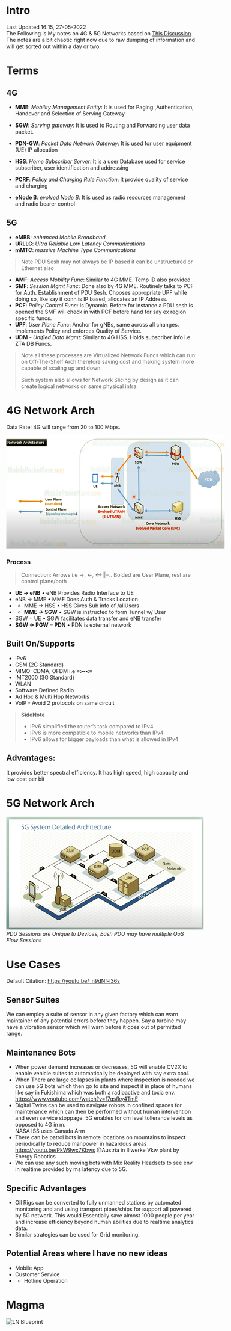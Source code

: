 <style>
    img{
        max-height: 300px;
        max-width: 768px;
    }
</style>

# Intro
Last Updated 16:15, 27-05-2022 \
The Following is My notes on 4G & 5G Networks based on [This Discussion](../minutes/001.md). The notes are a bit chaotic right now due to raw dumping of information and will get sorted out within a day or two.

# Terms

## 4G
- **MME**: _Mobility Management Entity_: It is used for Paging ,Authentication, Handover and Selection of Serving Gateway

- **SGW**: _Serving gateway_: It is used to Routing and Forwarding user data packet.
- **PDN-GW**: _Packet Data Network Gateway_: It is used for user equipment (UE) IP allocation
- **HSS**: _Home Subscriber Server_: It is a user Database used for service subscriber, user identification and addressing
- **PCRF**: _Policy and Charging Rule Function_: It provide quality of service and charging
- **eNode B**: _evolved Node B_: It is used as radio resources management and radio bearer control

## 5G
- **eMBB**: _enhanced Mobile Broadband_
- **URLLC**: _Ultra Reliable Low Latency Communications_
- **mMTC**: _massive Machine Type Communications_

> Note PDU Sesh may not always be IP based it can be unstructured or Ethernet also
- **AMF**: _Access Mobility Func_: Similar to 4G MME. Temp ID also provided
- **SMF**: _Session Mgmt Func_: Done also by 4G MME. Routinely talks to PCF for Auth. Establishment of PDU Sesh. Chooses appropriate UPF while doing so, like say if conn is IP based, allocates an IP Address.
- **PCF**: _Policy Control Func_: Is Dynamic. Before for instance a PDU sesh is opened the SMF will check in with PCF before hand for say ex region specific funcs.
- **UPF**: _User Plane Func_: Anchor for gNBs, same across all changes. Implements Policy and enforces Quality of Service.
- **UDM** - _Unified Data Mgmt_: Similar to 4G HSS. Holds subscriber info i.e ZTA DB Funcs.
> Note all these processes are Virtualized Network Funcs which can run on Off-The-Shelf Arch therefore saving cost and making system more capable of scaling up and down.
>
> Such system also allows for Network Slicing by design as it can create logical networks on same physical infra.

# 4G Network Arch

Data Rate: 4G will range from 20 to 100 Mbps.

![Connection Sturcture](../assets/w1/001.png)

### Process
> Connection: Arrows i.e ->, <-, <->||=.. Bolded are User Plane, rest are control plane/both
-  **UE -> eNB** • eNB Provides Radio Interface to UE
- eNB -> MME • MME Does Auth & Tracks Location
- - MME -> HSS • HSS Gives Sub info of /allUsers
- - **MME -> SGW** • SGW is instructed to form Tunnel w/ User
- SGW = UE • SGW facilitates data transfer and eNB transfer
- **SGW -> PGW = PDN** • PDN is external network

## Built On/Supports
- IPv6
- GSM (2G Standard)
- MIMO: CDMA, OFDM i.e **≡>-<≡**
- IMT2000 (3G Standard)
- WLAN
- Software Defined Radio
- Ad Hoc & Multi Hop Networks
- VoIP - Avoid 2 protocols on same circuit


> **SideNote**
> - IPv6 simplified the router’s task compared to IPv4
> - IPv6 is more compatible to mobile networks than IPv4
> - IPv6 allows for bigger payloads than what is allowed in IPv4

## Advantages:
It provides better spectral efficiency.
It has high speed, high capacity and low cost per bit

# 5G Network Arch

![Connection Sturcture](../assets/w1/002.png) \
*PDU Sessions are Unique to Devices, Eash PDU may have multiple QoS Flow Sessions*

# Use Cases

Default Citation: https://youtu.be/_n9dNf-l36s

## Sensor Suites
We can employ a suite of sensor in any given factory which can warn maintainer of any potential errors before they happen. Say a turbine may have a vibration sensor which will warn before it goes out of permitted range.

## Maintenance Bots
- When power demand increases or decreases, 5G will enable CV2X to enable vehicle suites to automatically be deployed with say extra coal.
- When There are large collapses in plants where inspection is needed we can use 5G bots which then go to site and inspect it in place of humans like say in Fukishima which was both a radioactive and toxic env. \
    https://www.youtube.com/watch?v=f7qsfky4TmE
- Digital Twins can be used to navigate robots in confined spaces for maintenance which can then be performed without human intervention and even service stoppage. 5G enables for cm level tollerance levels as opposed to 4G in m. \
    NASA ISS uses Canada Arm
- There can be patrol bots in remote locations on mountains to inspect periodical ly to reduce manpower in hazardous areas \
    https://youtu.be/PkW9wx7Kbws @Austria in Illwerke Vkw plant by Energy Robotics
- We can use any such moving bots with Mix Reality Headsets to see env in realtime provided by ms latency due to 5G.

## Specific Advantages
- Oil Rigs can be converted to fully unmanned stations by automated monitoring and and using transport pipes/ships for support all powered by 5G network. This would Essentially save almost 1000 people per year and increase efficiency beyond human abilities due to realtime analytics data.
- Similar strategies can be used for Grid monitoring.

## Potential Areas where I have no new ideas
- Mobile App
- Customer Service
- - Hotline Operation

# Magma
![LN Blueprint](https://lfnetworking.org/wp-content/uploads/sites/7/2022/04/LFN_5GB_Slide-1.svg)